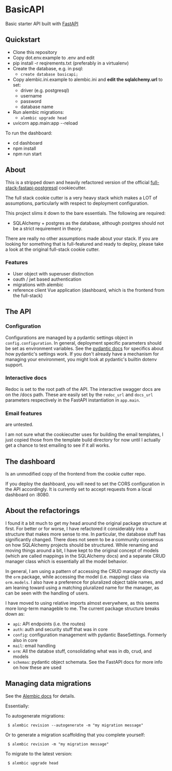 # BasicAPI

Basic starter API built with [FastAPI](https://fastapi.tiangolo.com/)

## Quickstart

 * Clone this repository
 * Copy dot.env.example to .env and edit
 * pip install -r reqirements.txt (preferably in a virtualenv)
 * Create the database, e.g. in psql:
   - `create database basicapi;`
 * Copy alembic.ini.example to alembic.ini and **edit the sqlalchemy.url** to set:
   - driver (e.g. postgresql)
   - username
   - password
   - database name
 * Run alembic migrations:
   - `alembic upgrade head`
 * uvicorn app.main:app --reload 

To run the dashboard:
 * cd dashboard
 * npm install
 * npm run start


## About

This is a stripped down and heavily refactored version of the official
[full-stack-fastapi-postgresql](https://github.com/tiangolo/full-stack-fastapi-postgresql)
cookiecutter.

The full stack cookie cutter is a very heavy stack which makes a LOT of assumptions,
particularly with respect to deployment configuration.

This project slims it down to the bare essentials. The following are required:

 * SQLAlchemy + postgres as the database, although postgres should not be a strict
   requirement in theory.

There are really no other assumptions made about your stack. If you are looking
for something that is full-featured and ready to deploy, please take a look at the
original full-stack cookie cutter.

### Features

 * User object with superuser distinction
 * oauth / jwt based authentication
 * migrations with alembic
 * reference client Vue application (dashboard, which is the frontend from the full-stack)


## The API

### Configuration

Configurations are managed by a pydantic settings object in `config.configuration`.
In general, deployment specific parameters should be set as environment variables.
See the [pydantic docs](https://pydantic-docs.helpmanual.io/usage/settings/) for
specifics about how pydantic's settings work. If you don't already have a
mechanism for managing your environment, you might look at pydantic's builtin
dotenv support.

### Interactive docs

Redoc is set to the root path of the API. The interactive swagger docs are on
the /docs path. These are easily set by the `redoc_url` and `docs_url` parameters
respectively in the FastAPI instantiation in `app.main`.

### Email features

are untested.

I am not sure what the cookiecutter uses for building the email templates,
I just copied those from the template build directory for now until I actually
get a chance to test emailing to see if it all works.


## The dashboard

Is an unmodified copy of the frontend from the cookie cutter repo.

If you deploy the dashboard, you will need to set the CORS configuration
in the API accordingly. It is currently set to accept requests from a
local dashboard on :8080.

## About the refactorings

I found it a bit much to get my head around the original package structure at
first. For better or for worse, I have refactored it considerably into a
structure that makes more sense to me. In particular, the database stuff has
significantly changed. There does not seem to be a community consensus on how
SQLAlchemy projects should be structured. While renaming and moving things around
a bit, I have kept to the original concept of models (which are called mappings
in the SQLAlchemy docs) and a separate CRUD manager class which is essentially
all the model behavior.

In general, I am using a pattern of accessing the CRUD manager directly via the
`orm` package, while accessing the model (i.e. mapping) class via `orm.models`. I
also have a preference for pluralized object table names, and am leaning toward
using a matching pluralized name for the manager, as can be seen with the
handling of users.


I have moved to using relative imports almost everywhere, as this seems more
long-term manageble to me. The current package structure breaks down as:

 * `api`: API endpoints (i.e. the routes)
 * `auth`: auth and security stuff that was in core
 * `config`: configuration management with pydantic BaseSettings. Formerly also in core
 * `mail`: email handling
 * `orm`: All the databse stuff, consolidating what was in db, crud, and models
 * `schemas`: pydantic object schemata. See the FastAPI docs for more info on how these are used


## Managing data migrations

See the [Alembic docs](https://alembic.sqlalchemy.org) for details.

Essentially:

To autogenerate migrations:

```
 $ alembic revision --autogenerate -m "my migration message"
```

Or to generate a migration scaffolding that you complete yourself:

```
 $ alembic revision -m "my migration message"
```

To migrate to the latest version:

```
 $ alembic upgrade head
```
